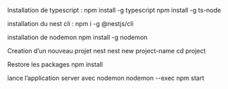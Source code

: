Installation de typescript :
npm install -g typescript
npm install -g ts-node

installation du nest cli :
npm i -g @nestjs/cli

installation de nodemon
npm install -g nodemon

Creation d’un nouveau projet nest
nest new project-name
cd project

Restore les packages
npm install

lance l’application server avec nodemon
nodemon --exec npm start